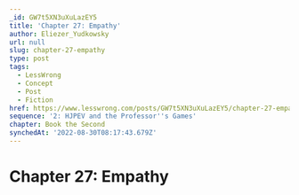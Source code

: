 ```yaml
---
_id: GW7t5XN3uXuLazEY5
title: 'Chapter 27: Empathy'
author: Eliezer_Yudkowsky
url: null
slug: chapter-27-empathy
type: post
tags:
  - LessWrong
  - Concept
  - Post
  - Fiction
href: https://www.lesswrong.com/posts/GW7t5XN3uXuLazEY5/chapter-27-empathy
sequence: '2: HJPEV and the Professor''s Games'
chapter: Book the Second
synchedAt: '2022-08-30T08:17:43.679Z'
---
```

# Chapter 27: Empathy

